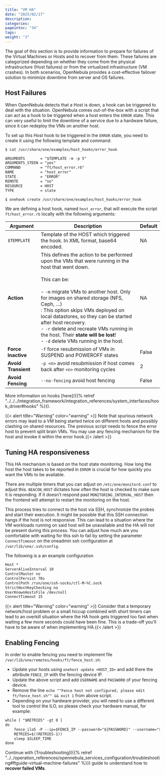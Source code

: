 ```yaml
---
title: "VM HA"
date: "2025/02/17"
description:
categories:
pageintoc: "34"
tags:
weight: "3"
---
```


<a id="ftguide"></a>

<a id="vm-ha"></a>

<!--# Virtual Machines High Availability -->

The goal of this section is to provide information to prepare for failures of the Virtual Machines or Hosts and to recover from them. These failures are categorized depending on whether they come from the physical infrastructure (Host failures) or from the virtualized infrastructure (VM crashes). In both scenarios, OpenNebula provides a cost-effective failover solution to minimize downtime from server and OS failures.

## Host Failures

When OpenNebula detects that a Host is down, a hook can be triggered to deal with the situation. OpenNebula comes out-of-the-box with a script that can act as a hook to be triggered when a host enters the `ERROR` state. This can very useful to limit the downtime of a service due to a hardware failure, since it can redeploy the VMs on another host.

To set up this Host hook to be triggered in the `ERROR` state, you need to create it using the following template and command:

```default
$ cat /usr/share/one/examples/host_hooks/error_hook

ARGUMENTS       = "$TEMPLATE -m -p 5"
ARGUMENTS_STDIN = "yes"
COMMAND         = "ft/host_error.rb"
NAME            = "host_error"
STATE           = "ERROR"
REMOTE          = "no"
RESOURCE        = HOST
TYPE            = state

$ onehook create /usr/share/one/examples/host_hooks/error_hook
```

We are defining a host hook, named `host_error`, that will execute the script `ft/host_error.rb` locally with the following arguments:

| Argument            | Description                                                                                                                                                                                                                                                                                                                                                                                                                                                     | Default   |
|---------------------|-----------------------------------------------------------------------------------------------------------------------------------------------------------------------------------------------------------------------------------------------------------------------------------------------------------------------------------------------------------------------------------------------------------------------------------------------------------------|-----------|
| `$TEMPLATE`         | Template of the HOST which triggered the hook. In XML format, base64 encoded.                                                                                                                                                                                                                                                                                                                                                                                   | NA        |
| **Action**          | This defines the action to be performed upon the VMs that were running in the host that went down.<br/><br/>This can be:<br/><br/>- `-m` migrate VMs to another host. Only for images on shared storage (NFS, Ceph, …)<br/>  : This option skips VMs deployed on local datastores, so they can be started after host recovery.<br/>- `-r` delete and recreate VMs running in the host. Their **state will be lost**!<br/>- `-d` delete VMs running in the host. | NA        |
| **Force Inactive**  | `-f` force resubmission of VMs in SUSPEND and POWEROFF states                                                                                                                                                                                                                                                                                                                                                                                                   | False     |
| **Avoid Transient** | `-p <n>` avoid resubmission if host comes back after `<n>` monitoring cycles                                                                                                                                                                                                                                                                                                                                                                                    | 2         |
| **Avoid Fencing**   | `--no-fencing` avoid host fencing                                                                                                                                                                                                                                                                                                                                                                                                                               | False     |

More information on hooks [here]({{% relref "../../../integration_framework/integration_references/system_interfaces/hook_driver#hooks" %}}).

{{< alert title="Warning" color="warning" >}}
Note that spurious network errors may lead to a VM being started twice on different hosts and possibly clashing on shared resources. The previous script needs to fence the error host to prevent split brain VMs. You may use any fencing mechanism for the host and invoke it within the error hook.{{< /alert >}} 

## Tuning HA responsiveness

This HA mechanism is based on the host state monitoring. How long the host the host takes to be reported in `ERROR` is crucial for how quickly you want the VMs to be available.

There are multiple timers that you can adjust on `/etc/one/monitord.conf` to adjust this. `BEACON_HOST` dictates how often the host is checked to make sure it is responding. If it doesn’t respond past `MONITORING_INTERVAL_HOST` then the frontend will attempt to restart the monitoring on the host.

This process tries to connect to the host via SSH, synchronize the probes and start their execution. It might be possible that this SSH connection hangs if the host is not responsive. This can lead to a situation where the VM workloads running on said host will be unavailable and the HA will not be present during this process. You can adjust how much are you comfortable with waiting for this ssh to fail by setting the parameter `ConnectTimeout` on the oneadmin ssh configuration at `/var/lib/one/.ssh/config`.

The following is a an example configuration

```default
Host *
ServerAliveInterval 10
ControlMaster no
ControlPersist 70s
ControlPath /run/one/ssh-socks/ctl-M-%C.sock
StrictHostKeyChecking no
UserKnownHostsFile /dev/null
ConnectTimeout 15
```

{{< alert title="Warning" color="warning" >}}
Consider that a temporary network/host problem or a small hiccup combined with short timers can lead to an overkill situation where the HA hook gets triggered too fast when waiting a few more seconds could have been fine. This is a trade-off you’ll have to be aware of when implementing HA.{{< /alert >}} 

## Enabling Fencing

In order to enable fencing you need to implement file `/var/lib/one/remotes/hooks/ft/fence_host.sh`:

- Update your hosts using `onehost update <HOST_ID>` and add there the attribute `FENCE_IP` with the fencing device IP.
- Update the above script and add `USERNAME` and `PASSWORD` of your fencing device.
- Remove the line `echo ""Fence host not configured, please edit ft/fence_host.sh"" && exit 1` from above script.
- Depending on your hardware provider, you will need to use a different tool to control the ILO, so please check your hardware manual, for example:

```default
while [ "$RETRIES" -gt 0 ]
do
    fence_ilo5 -P --ip=$FENCE_IP --password="${PASSWORD}" --username="${USERNAME}" --action="${ACTION}" && exit 0
    RETRIES=$((RETRIES-1))
    sleep $SLEEP_TIME
done
```

Continue with [Troubleshooting]({{% relref "../../operation_references/opennebula_services_configuration/troubleshooting#ftguide-virtual-machine-failures" %}}) guide to understand how to **recover failed VMs**.
